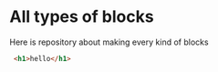 # All types of blocks

Here is repository about making every kind of blocks


```html
 <h1>hello</h1>
   
 
```